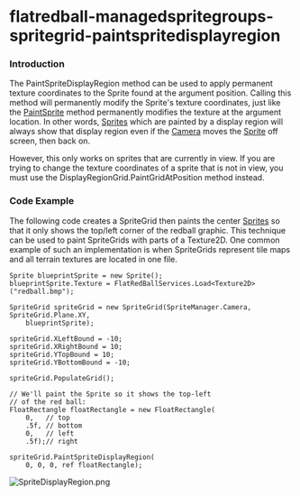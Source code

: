 # flatredball-managedspritegroups-spritegrid-paintspritedisplayregion

### Introduction

The PaintSpriteDisplayRegion method can be used to apply permanent texture coordinates to the Sprite found at the argument position. Calling this method will permanently modify the Sprite's texture coordinates, just like the [PaintSprite](../frb/docs/index.php#SpriteGrids\_and\_Textures) method permanently modifies the texture at the argument location. In other words, [Sprites](../frb/docs/index.php) which are painted by a display region will always show that display region even if the [Camera](../frb/docs/index.php) moves the [Sprite](../frb/docs/index.php) off screen, then back on.

However, this only works on sprites that are currently in view. If you are trying to change the texture coordinates of a sprite that is not in view, you must use the DisplayRegionGrid.PaintGridAtPosition method instead.

### Code Example

The following code creates a SpriteGrid then paints the center [Sprites](../frb/docs/index.php) so that it only shows the top/left corner of the redball graphic. This technique can be used to paint SpriteGrids with parts of a Texture2D. One common example of such an implementation is when SpriteGrids represent tile maps and all terrain textures are located in one file.

```
Sprite blueprintSprite = new Sprite();
blueprintSprite.Texture = FlatRedBallServices.Load<Texture2D>("redball.bmp");

SpriteGrid spriteGrid = new SpriteGrid(SpriteManager.Camera, SpriteGrid.Plane.XY,
    blueprintSprite);

spriteGrid.XLeftBound = -10;
spriteGrid.XRightBound = 10;
spriteGrid.YTopBound = 10;
spriteGrid.YBottomBound = -10;

spriteGrid.PopulateGrid();

// We'll paint the Sprite so it shows the top-left
// of the red ball:
FloatRectangle floatRectangle = new FloatRectangle(
    0,   // top
    .5f, // bottom
    0,   // left
    .5f);// right

spriteGrid.PaintSpriteDisplayRegion(
    0, 0, 0, ref floatRectangle);
```

![SpriteDisplayRegion.png](../media/migrated\_media-SpriteDisplayRegion.png)
